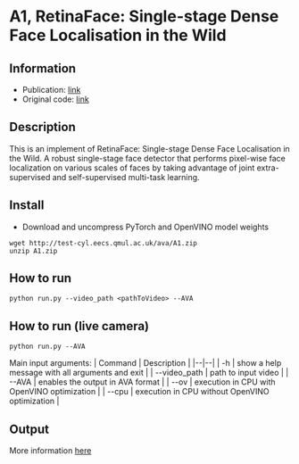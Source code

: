 
# A1, RetinaFace: Single-stage Dense Face Localisation in the Wild

## Information
 - Publication: [link](https://arxiv.org/abs/1905.00641)
 - Original code: [link](https://github.com/biubug6/Pytorch_Retinaface)

## Description

This is an implement of RetinaFace: Single-stage Dense Face Localisation in the Wild. A robust single-stage face detector that performs pixel-wise face localization on various scales of faces by taking advantage of joint extra-supervised and self-supervised multi-task learning.

## Install
- Download and uncompress PyTorch and OpenVINO model weights
```
wget http://test-cyl.eecs.qmul.ac.uk/ava/A1.zip
unzip A1.zip
```

## How to run
```
python run.py --video_path <pathToVideo> --AVA
```

## How to run (live camera)
```
python run.py --AVA
```

Main input arguments:
| Command | Description |
|--|--|
| -h | show a help message with all arguments and exit |
| --video_path | path to input video |
| --AVA | enables the output in AVA format |
| --ov | execution in CPU with OpenVINO optimization |
| --cpu | execution in CPU without OpenVINO optimization  |


## Output
More information [here](https://github.com/QMUL/AVA/tree/master/Analytics#output-data-format)
